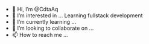 - 👋 Hi, I’m @CdtaAq
- 👀 I’m interested in ... Learning fullstack development
- 🌱 I’m currently learning ...
- 💞️ I’m looking to collaborate on ...
- 📫 How to reach me ...

<!---
CdtaAq/CdtaAq is a ✨ special ✨ repository because its `README.md` (this file) appears on your GitHub profile.
You can click the Preview link to take a look at your changes.
--->
